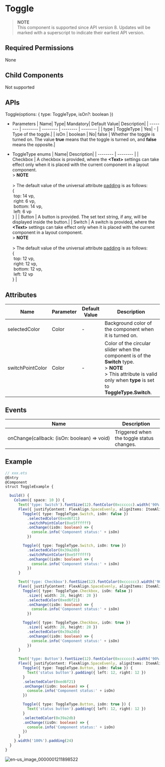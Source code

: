 # Toggle

>  **NOTE**<br>
> This component is supported since API version 8. Updates will be marked with a superscript to indicate their earliest API version.


## Required Permissions

None


## Child Components

Not supported


## APIs

Toggle(options: { type: ToggleType, isOn?: boolean })

- Parameters
  | Name| Type| Mandatory| Default Value| Description|
  | -------- | -------- | -------- | -------- | -------- |
  | type | ToggleType | Yes| - | Type of the toggle.|
  | isOn | boolean | No| false | Whether the toggle is turned on. The value **true** means that the toggle is turned on, and **false** means the opposite.|


- ToggleType enums
  | Name| Description|
  | -------- | -------- |
  | Checkbox | A checkbox is provided, where the **\<Text>** settings can take effect only when it is placed with the current component in a layout component.<br>> **NOTE**<br><br>> The default value of the universal attribute [padding](ts-universal-attributes-size.md) is as follows:<br>{<br>&nbsp;top: 14 vp,<br>&nbsp;right: 6 vp,<br>&nbsp;bottom: 14 vp,<br>&nbsp;left: 6 vp<br> } |
  | Button | A button is provided. The set text string, if any, will be displayed inside the button.|
  | Switch | A switch is provided, where the **\<Text>** settings can take effect only when it is placed with the current component in a layout component.<br>> **NOTE**<br><br>> The default value of the universal attribute [padding](ts-universal-attributes-size.md) is as follows:<br>{<br>&nbsp;top: 12 vp,<br>&nbsp;right: 12 vp,<br>&nbsp;bottom: 12 vp,<br>&nbsp;left: 12 vp<br> } |


## Attributes

| Name| Parameter| Default Value| Description|
| -------- | -------- | -------- | -------- |
| selectedColor | Color | - | Background color of the component when it is turned on.|
| switchPointColor | Color | - | Color of the circular slider when the component is of the **Switch** type.<br>> **NOTE**<br>> This attribute is valid only when **type** is set to **ToggleType.Switch**. |


## Events

| Name| Description|
| -------- | -------- |
| onChange(callback:&nbsp;(isOn:&nbsp;boolean)&nbsp;=&gt;&nbsp;void) | Triggered when the toggle status changes.|


## Example

```ts
// xxx.ets
@Entry
@Component
struct ToggleExample {

  build() {
    Column({ space: 10 }) {
      Text('type: Switch').fontSize(12).fontColor(0xcccccc).width('90%')
      Flex({ justifyContent: FlexAlign.SpaceEvenly, alignItems: ItemAlign.Center }) {
        Toggle({ type: ToggleType.Switch, isOn: false })
          .selectedColor(0xed6f21)
          .switchPointColor(0xe5ffffff)
          .onChange((isOn: boolean) => {
            console.info('Component status:' + isOn)
          })

        Toggle({ type: ToggleType.Switch, isOn: true })
          .selectedColor(0x39a2db)
          .switchPointColor(0xe5ffffff)
          .onChange((isOn: boolean) => {
            console.info('Component status:' + isOn)
          })
      }

      Text('type: Checkbox').fontSize(12).fontColor(0xcccccc).width('90%')
      Flex({ justifyContent: FlexAlign.SpaceEvenly, alignItems: ItemAlign.Center }) {
        Toggle({ type: ToggleType.Checkbox, isOn: false })
          .size({ width: 28, height: 28 })
          .selectedColor(0xed6f21)
          .onChange((isOn: boolean) => {
            console.info('Component status:' + isOn)
          })

        Toggle({ type: ToggleType.Checkbox, isOn: true })
          .size({ width: 28, height: 28 })
          .selectedColor(0x39a2db)
          .onChange((isOn: boolean) => {
            console.info('Component status:' + isOn)
          })
      }

      Text('type: Button').fontSize(12).fontColor(0xcccccc).width('90%')
      Flex({ justifyContent: FlexAlign.SpaceEvenly, alignItems: ItemAlign.Center }) {
        Toggle({ type: ToggleType.Button, isOn: false }) {
          Text('status button').padding({ left: 12, right: 12 })
        }
        .selectedColor(0xed6f21)
        .onChange((isOn: boolean) => {
          console.info('Component status:' + isOn)
        })

        Toggle({ type: ToggleType.Button, isOn: true }) {
          Text('status button').padding({ left: 12, right: 12 })
        }
        .selectedColor(0x39a2db)
        .onChange((isOn: boolean) => {
          console.info('Component status:' + isOn)
        })
      }
    }.width('100%').padding(24)
  }
}
```

![en-us_image_0000001211898522](figures/en-us_image_0000001211898522.gif)
